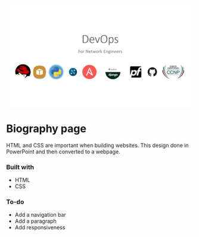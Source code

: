 ![Page design](./img/design.JPG)
# Biography page
HTML and CSS are important when building websites. This design done in PowerPoint and then converted to a webpage.
### Built with
* HTML
* CSS

### To-do
* Add a navigation bar
* Add a paragraph 
* Add responsiveness